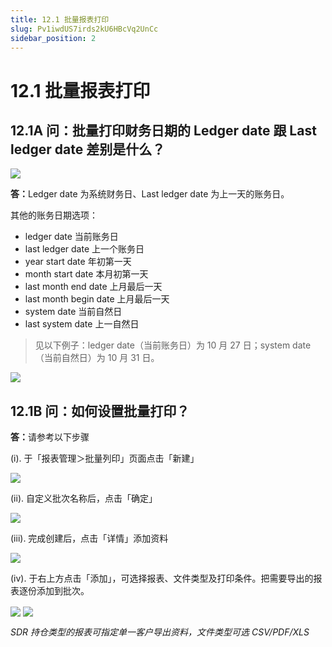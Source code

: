 ```yaml
---
title: 12.1 批量报表打印
slug: Pv1iwdUS7irds2kU6HBcVq2UnCc
sidebar_position: 2
---
```



# 12.1 批量报表打印

## 12.1A 问：批量打印财务日期的 Ledger date 跟 Last ledger date 差别是什么？

<img src="/assets/EMzvb1psToROsGxaZHncikbhnRc.png" src-width="2388" src-height="956" align="center"/>

<b>答：</b>Ledger date 为系统财务日、Last ledger date 为上一天的账务日。

其他的账务日期选项： 

- ledger date 当前账务日
- last ledger date 上一个账务日
- year start date 年初第一天
- month start date 本月初第一天
- last month end date 上月最后一天
- last month begin date 上月最后一天
- system date 当前自然日
- last system date 上一自然日


> 见以下例子：ledger date（当前账务日）为 10 月 27 日；system date（当前自然日）为 10 月 31 日。

<img src="/assets/JKdpbORPwoAyv7xLSUXcWGOsn7d.png" src-width="368" src-height="558"/>

## 12.1B 问：如何设置批量打印？

<b>答：</b>请参考以下步骤

(i). 于「报表管理＞批量列印」页面点击「新建」

<img src="/assets/GQ8MbYdohoGashx1ZnicEcOunib.png" src-width="2640" src-height="990" align="center"/>

(ii). 自定义批次名称后，点击「确定」 

<img src="/assets/Mb38bcmAeodd9Hx5j0GcZZ8zn1e.png" src-width="2369" src-height="938" align="center"/>

(iii). 完成创建后，点击「详情」添加资料

<img src="/assets/E8szbIkDioomC8xYFlQc5xSYnUc.png" src-width="2623" src-height="986" align="center"/>

(iv). 于右上方点击「添加」，可选择报表、文件类型及打印条件。把需要导出的报表逐份添加到批次。

<img src="/assets/ZVy0bIO1wobx0axK7N8ch7Ytnnc.png" src-width="2380" src-height="485" align="center"/>

<img src="/assets/GKUJbMpfVo3hC5x5AwTcdVKTn0f.png" src-width="2194" src-height="1387" align="center"/>

<em>SDR 持仓类型的报表可指定单一客户导出资料，文件类型可选 CSV/PDF/XLS</em>

